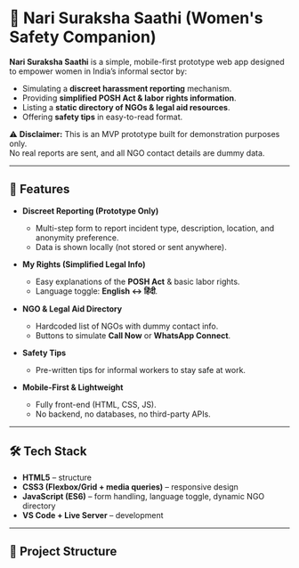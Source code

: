 # 🌸 Nari Suraksha Saathi (Women's Safety Companion)

**Nari Suraksha Saathi** is a simple, mobile-first prototype web app designed to empower women in India’s informal sector by:
- Simulating a **discreet harassment reporting** mechanism.  
- Providing **simplified POSH Act & labor rights information**.  
- Listing a **static directory of NGOs & legal aid resources**.  
- Offering **safety tips** in easy-to-read format.  

⚠️ **Disclaimer:** This is an MVP prototype built for demonstration purposes only.  
No real reports are sent, and all NGO contact details are dummy data.  

---

## 🚀 Features

- **Discreet Reporting (Prototype Only)**  
  - Multi-step form to report incident type, description, location, and anonymity preference.  
  - Data is shown locally (not stored or sent anywhere).  

- **My Rights (Simplified Legal Info)**  
  - Easy explanations of the **POSH Act** & basic labor rights.  
  - Language toggle: **English ↔ हिंदी**.  

- **NGO & Legal Aid Directory**  
  - Hardcoded list of NGOs with dummy contact info.  
  - Buttons to simulate **Call Now** or **WhatsApp Connect**.  

- **Safety Tips**  
  - Pre-written tips for informal workers to stay safe at work.  

- **Mobile-First & Lightweight**  
  - Fully front-end (HTML, CSS, JS).  
  - No backend, no databases, no third-party APIs.  

---

## 🛠️ Tech Stack

- **HTML5** – structure  
- **CSS3 (Flexbox/Grid + media queries)** – responsive design  
- **JavaScript (ES6)** – form handling, language toggle, dynamic NGO directory  
- **VS Code + Live Server** – development  

---

## 📂 Project Structure

